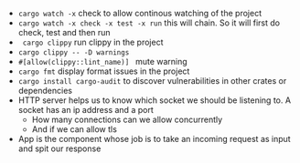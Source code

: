- `cargo watch -x` check to allow continous watching of the project
- `cargo watch -x check -x test -x run` this will chain. So it will first do check, test and then run
- ` cargo clippy` run clippy in the project 
- `cargo clippy -- -D warnings`
- `#[allow(clippy::lint_name)] ` mute warning
- `cargo fmt` display format issues in the project
- `cargo install cargo-audit` to discover vulnerabilities in other crates or dependencies 
- HTTP server helps us to know which socket we should be listening to. A socket has an ip address and a port
  - How many connections can we allow concurrently
  - And if we can allow tls 
- App is the component whose job is to take an incoming request as input and spit our response



